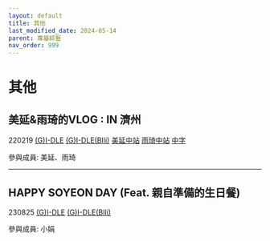 ```yaml
---
layout: default
title: 其他
last_modified_date: 2024-05-14
parent: 專屬綜藝
nav_order: 999
---
```


# 其他

## 美延&雨琦的VLOG : IN 濟州

220219 [(G)I-DLE]() [(G)I-DLE(BIli)]() [美延中站]() [雨琦中站]() [中字]()

參與成員: 美延、雨琦

---

## HAPPY SOYEON DAY (Feat. 親自準備的生日餐)

230825 [(G)I-DLE]() [(G)I-DLE(BIli)]()

參與成員: 小娟
